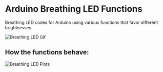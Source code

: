 # Arduino Breathing LED Functions
Breathing LED codes for Arduino using various functions that favor different brightnesses

![Breathing LED Gif](https://static1.squarespace.com/static/59b037304c0dbfb092fbe894/t/5e8119067995013073a48907/1585518944021/rgb_led_breathing.gif?format=1000w)

## How the functions behave:

![Breathing LED Plots](https://static1.squarespace.com/static/59b037304c0dbfb092fbe894/t/5e7e7b4c06b4c351220abee4/1585347417345/analog_write_functions_annotated.png?format=1000w)
